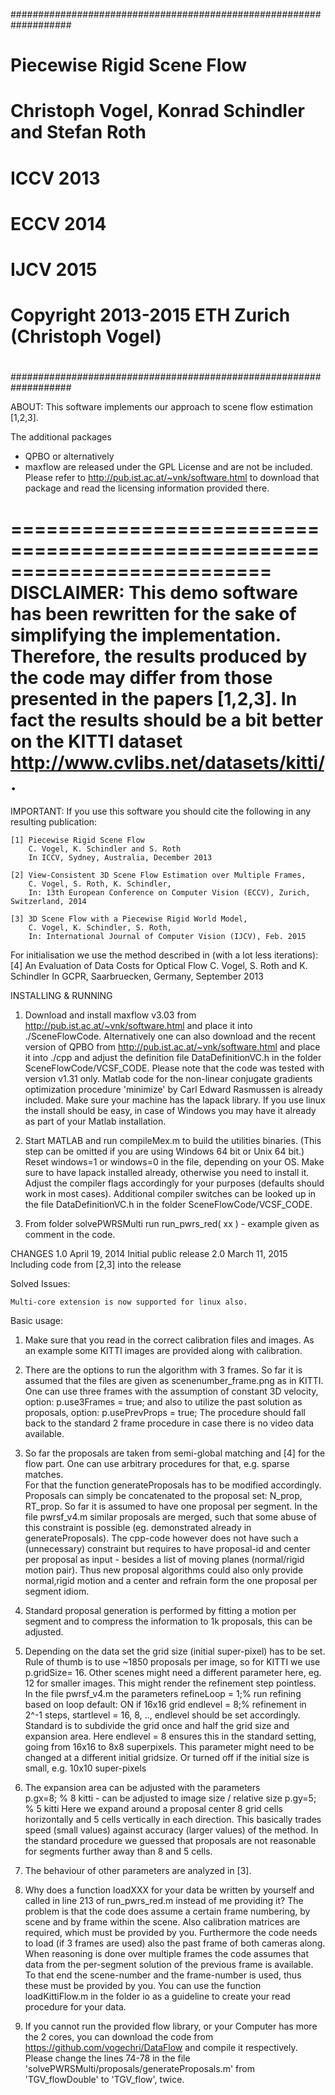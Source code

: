 ###################################################################
#                                                                 #
#                 Piecewise Rigid Scene Flow                      #
#      Christoph Vogel, Konrad Schindler and Stefan Roth          #
#                          ICCV 2013                              #
#                          ECCV 2014                              #
#                          IJCV 2015                              #
#                                                                 #
#            Copyright 2013-2015 ETH Zurich (Christoph Vogel)     #
#                                                                 #
###################################################################



ABOUT:
This software implements our approach to scene flow estimation [1,2,3].


The additional packages
 - QPBO
 or alternatively
 - maxflow
are released under the GPL License and are not be included.
Please refer to http://pub.ist.ac.at/~vnk/software.html to download that 
package and read the licensing information provided there.



==========================================================================
DISCLAIMER:
This demo software has been rewritten for the sake of simplifying the
implementation. Therefore, the results produced by the code may differ
from those presented in the papers [1,2,3]. In fact the results should be 
a bit better on the KITTI dataset http://www.cvlibs.net/datasets/kitti/.
==========================================================================


IMPORTANT:
If you use this software you should cite the following in any resulting publication:

    [1] Piecewise Rigid Scene Flow
        C. Vogel, K. Schindler and S. Roth
        In ICCV, Sydney, Australia, December 2013
		
    [2] View-Consistent 3D Scene Flow Estimation over Multiple Frames, 
		C. Vogel, S. Roth, K. Schindler, 
		In: 13th European Conference on Computer Vision (ECCV), Zurich, Switzerland, 2014

    [3] 3D Scene Flow with a Piecewise Rigid World Model, 
	    C. Vogel, K. Schindler, S. Roth, 
    	In: International Journal of Computer Vision (IJCV), Feb. 2015
	
For initialisation we use the method described in (with a lot less iterations):
    [4] An Evaluation of Data Costs for Optical Flow
        C. Vogel, S. Roth and K. Schindler
        In GCPR, Saarbruecken, Germany, September 2013


INSTALLING & RUNNING

1.	Download and install maxflow v3.03 from 
	http://pub.ist.ac.at/~vnk/software.html 
	and place it into ./SceneFlowCode.
	Alternatively one can also download and the recent version of QPBO 
	from http://pub.ist.ac.at/~vnk/software.html
	and place it into ./cpp
	and adjust the definition file DataDefinitionVC.h in the folder
	SceneFlowCode/VCSF_CODE.
	Please note that the code was tested with version v1.31 only. 
	Matlab code for the non-linear conjugate gradients optimization 
	procedure 'minimize' by Carl Edward Rasmussen is already included. 
	Make sure your machine has the lapack library. If you use linux
	the install should be easy, in case of Windows you may have it 
	already as part of your Matlab installation. 
	
	
2.	Start MATLAB and run compileMex.m to build the utilities binaries.
	(This step can be omitted if you are using Windows 64 bit or Unix 64 bit.)
	Reset windows=1 or windows=0 in the file, depending on your OS.
	Make sure to have lapack installed already, otherwise you need to 
	install it. 
	Adjust the compiler flags accordingly for your purposes 
	(defaults should work in most cases). 
	Additional compiler switches can be looked up in the file 
	DataDefinitionVC.h in the folder SceneFlowCode/VCSF_CODE.

	
3.	From folder solvePWRSMulti run run_pwrs_red( xx ) - 
	example given as comment in the code.

	
CHANGES
	1.0		April 19, 2014	Initial public release
	2.0		March 11, 2015	Including code from [2,3] into the release
	

Solved Issues:	

	Multi-core extension is now supported for linux also. 
	
Basic usage:

1.	Make sure that you read in the correct calibration files and images.
	As an example some KITTI images are provided along with calibration.

2. 	There are the options to run the algorithm with 3 frames. 
	So far it is assumed that the files are given as scenenumber_frame.png 
	as in KITTI. One can use three frames with the assumption of constant 
	3D velocity, 
	option: 
	p.use3Frames   = true; 
	and also to utilize the past solution as proposals, option:
	p.usePrevProps = true; 
	The procedure should fall back to the standard 2 frame procedure in 
	case there is no video data available.

3. 	So far the proposals are taken from semi-global matching and [4] for the 
	flow part.
	One can use arbitrary procedures for that, e.g. sparse matches.   
	For that the function generateProposals has to be modified accordingly.
	Proposals can simply be concatenated to the proposal set: N_prop, RT_prop.
	So far it is assumed to have one proposal per segment.
	In the file pwrsf_v4.m similar proposals are merged, such that some 
	abuse of this constraint is possible (eg. demonstrated already in 
	generateProposals).
	The cpp-code however does not have such a (unnecessary) constraint but requires
	to have proposal-id and center per proposal as input - besides a list of moving 
	planes (normal/rigid motion pair). 
	Thus new proposal algorithms could also only provide normal,rigid motion and 
	a center and refrain form the one proposal per segment idiom.
   
4. 	Standard proposal generation is performed by fitting a motion per segment 
	and to compress the information to 1k proposals, this can be adjusted.
   
5. 	Depending on the data set the grid size (initial super-pixel) has to be set.
	Rule of thumb is to use ~1850 proposals per image, so for KITTI we use
	p.gridSize= 16. 
	Other scenes might need a different parameter here, eg. 12 for 
	smaller images. This might render the refinement step pointless.
	In the file pwrsf_v4.m the parameters 
	refineLoop = 1;% run refining based on loop default: ON  if 16x16 grid
	endlevel   = 8;% refinement in 2^-1 steps, startlevel = 16, 8, .., 
	endlevel should be set accordingly.
	Standard is to subdivide the grid once and half the grid size and 
	expansion area. Here endlevel = 8 ensures this in the standard setting, 
	going from 16x16 to 8x8 superpixels. 
	This parameter might need to be changed at a different initial gridsize.
	Or turned off if the initial size is small, e.g. 10x10 super-pixels
   
6.	The expansion area can be adjusted with the parameters   
	p.gx=8; % 8 kitti - can be adjusted to image size / relative size
	p.gy=5; % 5 kitti
	Here we expand around a proposal center 8 grid cells horizontally and 5
	cells vertically in each direction. This basically trades speed (small values)
	against accuracy (larger values) of the method. 
	In the standard procedure we guessed that proposals are not reasonable for 
	segments further away than 8 and 5 cells.

7.	The behaviour of other parameters are analyzed in [3].  

8.	Why does a function loadXXX for your data be written by yourself and called
	in line 213 of run_pwrs_red.m instead of me providing it?
	The problem is that the code does assume a certain frame numbering, by scene
	and by frame within the scene. Also calibration matrices are required, which 
	must be provided by you. Furthermore the code needs to load 
	(if 3 frames are used) also the past frame of both cameras along. 
	When reasoning is done over multiple frames the code assumes that data from 
	the per-segment solution of the previous frame is available. 
	To that end the scene-number and the frame-number is used, 
	thus these must be provided by you. You can use the function loadKittiFlow.m 
	in the folder io as a guideline to create your read procedure for your data. 
	
9.	If you cannot run the provided flow library, or your Computer has more the 2 
	cores, you can download the code from https://github.com/vogechri/DataFlow 
	and compile it respectively. 
	Please change the lines 74-78 in the file 
	'solvePWRSMulti/proposals/generateProposals.m' 
	from 'TGV_flowDouble' to 'TGV_flow', twice.
	